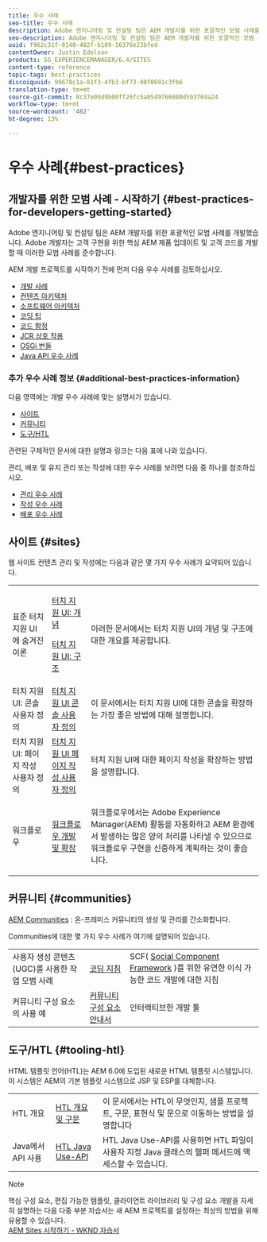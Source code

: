 ```yaml
---
title: 우수 사례
seo-title: 우수 사례
description: Adobe 엔지니어링 및 컨설팅 팀은 AEM 개발자를 위한 포괄적인 모범 사례를 개발했습니다.
seo-description: Adobe 엔지니어링 및 컨설팅 팀은 AEM 개발자를 위한 포괄적인 모범 사례를 개발했습니다.
uuid: f962c31f-8140-482f-b189-16376e23bfed
contentOwner: Justin Edelson
products: SG_EXPERIENCEMANAGER/6.4/SITES
content-type: reference
topic-tags: best-practices
discoiquuid: 99678c1a-81f3-4fb3-bf73-98f0691c3fb6
translation-type: tm+mt
source-git-commit: 8c37e09d9b00ff26fc5a0549766080d593769a24
workflow-type: tm+mt
source-wordcount: '482'
ht-degree: 13%

---
```



# 우수 사례{#best-practices}

## 개발자를 위한 모범 사례 - 시작하기 {#best-practices-for-developers-getting-started}

Adobe 엔지니어링 및 컨설팅 팀은 AEM 개발자를 위한 포괄적인 모범 사례를 개발했습니다. Adobe 개발자는 고객 구현을 위한 핵심 AEM 제품 업데이트 및 고객 코드를 개발할 때 이러한 모범 사례를 준수합니다.

AEM 개발 프로젝트를 시작하기 전에 먼저 다음 우수 사례를 검토하십시오.

* [개발 사례](/help/sites-developing/development-practices.md)
* [컨텐츠 아키텍처](/help/sites-developing/content-architecture.md)
* [소프트웨어 아키텍처](/help/sites-developing/software-architecture.md)
* [코딩 팁](/help/sites-developing/coding-tips.md)
* [코드 함정](/help/sites-developing/code-pitfalls.md)
* [JCR 상호 작용](/help/sites-developing/jcr-integration.md)
* [OSGi 번들](/help/sites-developing/osgi-bundles.md)
* [Java API 우수 사례](https://docs.adobe.com/content/help/en/experience-manager-learn/foundation/development/understand-java-api-best-practices.html)

### 추가 우수 사례 정보 {#additional-best-practices-information}

다음 영역에는 개발 우수 사례에 맞는 설명서가 있습니다.

* [사이트](#sites)
* [커뮤니티](/help/sites-developing/best-practices.md#communities)
* [도구/HTL](/help/sites-developing/best-practices.md#tooling-htl)

관련된 구체적인 문서에 대한 설명과 링크는 다음 표에 나와 있습니다.

관리, 배포 및 유지 관리 또는 작성에 대한 우수 사례를 보려면 다음 중 하나를 참조하십시오.

* [관리 우수 사례](/help/sites-administering/administer-best-practices.md)
* [작성 우수 사례](/help/sites-authoring/best-practices.md)
* [배포 우수 사례](/help/sites-deploying/best-practices.md)

## 사이트 {#sites}

웹 사이트 컨텐츠 관리 및 작성에는 다음과 같은 몇 가지 우수 사례가 요약되어 있습니다.

<table> 
 <tbody>
  <tr>
   <td>표준 터치 지원 UI에 숨겨진 이론</td> 
   <td><p><a href="/help/sites-developing/touch-ui-concepts.md">터치 지원 UI: 개념</a></p> <p><a href="/help/sites-developing/touch-ui-structure.md">터치 지원 UI: 구조</a></p> </td> 
   <td>이러한 문서에서는 터치 지원 UI의 개념 및 구조에 대한 개요를 제공합니다.</td> 
  </tr>
  <tr>
   <td>터치 지원 UI: 콘솔 사용자 정의 </td> 
   <td><a href="/help/sites-developing/customizing-consoles-touch.md">터치 지원 UI 콘솔 사용자 정의</a></td> 
   <td>이 문서에서는 터치 지원 UI에 대한 콘솔을 확장하는 가장 좋은 방법에 대해 설명합니다.</td> 
  </tr>
  <tr>
   <td>터치 지원 UI: 페이지 작성 사용자 정의</td> 
   <td><a href="/help/sites-developing/customizing-page-authoring-touch.md">터치 지원 UI 페이지 작성 사용자 정의</a></td> 
   <td>터치 지원 UI에 대한 페이지 작성을 확장하는 방법을 설명합니다.</td> 
  </tr>
  <tr>
   <td>워크플로우</td> 
   <td><a href="/help/sites-developing/workflows-best-practices.md">워크플로우 개발 및 확장</a></td> 
   <td><p>워크플로우에서는 Adobe Experience Manager(AEM) 활동을 자동화하고 AEM 환경에서 발생하는 많은 양의 처리를 나타낼 수 있으므로 워크플로우 구현을 신중하게 계획하는 것이 좋습니다.</p> </td> 
  </tr>
 </tbody>
</table>

## 커뮤니티 {#communities}

[AEM Communities](/help/communities/overview.md) : 온-프레미스 커뮤니티의 생성 및 관리를 간소화합니다.

Communities에 대한 몇 가지 우수 사례가 여기에 설명되어 있습니다.

|  |  |  |
|---|---|---|
| 사용자 생성 콘텐츠(UGC)를 사용한 작업 모범 사례 | [코딩 지침](/help/communities/code-guide.md) | SCF( [Social Component Framework](/help/communities/scf.md) )를 위한 유연한 이식 가능한 코드 개발에 대한 지침 |
| 커뮤니티 구성 요소의 사용 예 | [커뮤니티 구성 요소 안내서](/help/communities/components-guide.md) | 인터랙티브한 개발 툴 |

## 도구/HTL {#tooling-htl}

HTML 템플릿 언어(HTL)는 AEM 6.0에 도입된 새로운 HTML 템플릿 시스템입니다. 이 시스템은 AEM의 기본 템플릿 시스템으로 JSP 및 ESP를 대체합니다.

|  |  |  |
|---|---|---|
| HTL 개요 | [HTL 개요 및 구문](https://helpx.adobe.com/experience-manager/htl/user-guide.html) | 이 문서에서는 HTL이 무엇인지, 샘플 프로젝트, 구문, 표현식 및 문으로 이동하는 방법을 설명합니다 |
| Java에서 API 사용 | [HTL Java Use-API](https://helpx.adobe.com/experience-manager/htl/using/use-api.html) | HTL Java Use-API를 사용하면 HTL 파일이 사용자 지정 Java 클래스의 헬퍼 메서드에 액세스할 수 있습니다. |

>[!NOTE]
>
>핵심 구성 요소, 편집 가능한 템플릿, 클라이언트 라이브러리 및 구성 요소 개발을 자세히 설명하는 다음 다중 부분 자습서는 새 AEM 프로젝트를 설정하는 최상의 방법을 위해 유용할 수 있습니다.\
>[AEM Sites 시작하기 - WKND 자습서](https://helpx.adobe.com/kr/experience-manager/kt/sites/using/getting-started-wknd-tutorial-develop.html)

